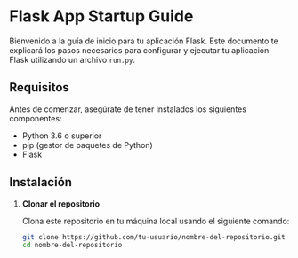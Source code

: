 # Flask App Startup Guide

Bienvenido a la guía de inicio para tu aplicación Flask. Este documento te explicará los pasos necesarios para configurar y ejecutar tu aplicación Flask utilizando un archivo `run.py`.

## Requisitos

Antes de comenzar, asegúrate de tener instalados los siguientes componentes:

- Python 3.6 o superior
- pip (gestor de paquetes de Python)
- Flask

## Instalación

1. **Clonar el repositorio**

   Clona este repositorio en tu máquina local usando el siguiente comando:

   ```bash
   git clone https://github.com/tu-usuario/nombre-del-repositorio.git
   cd nombre-del-repositorio

